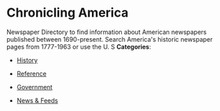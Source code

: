 # Chronicling America


Newspaper Directory to find information about American newspapers published between 1690-present. Search America's historic newspaper pages from 1777-1963 or use the U. S
**Categories**:

- [History](https://github/awesome-apis/awesome-apis#history)

- [Reference](https://github/awesome-apis/awesome-apis#reference)

- [Government](https://github/awesome-apis/awesome-apis#government)

- [News & Feeds](https://github/awesome-apis/awesome-apis#news-and-feeds)



